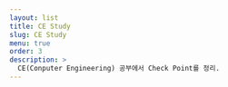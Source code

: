 ```yaml
---
layout: list
title: CE Study
slug: CE Study
menu: true
order: 3
description: >
  CE(Conputer Engineering) 공부에서 Check Point를 정리.
---
```


